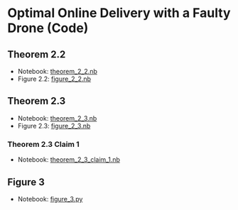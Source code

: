 # Optimal Online Delivery with a Faulty Drone (Code)

## Theorem 2.2
- Notebook: [theorem_2_2.nb](./theorem_2.2.nb)
- Figure 2.2: [figure_2_2.nb](./figure_2.2.nb)

## Theorem 2.3
- Notebook: [theorem_2_3.nb](./theorem_2.3.nb)
- Figure 2.3: [figure_2_3.nb](./figure_2.3.nb)

### Theorem 2.3 Claim 1
- Notebook: [theorem_2_3_claim_1.nb](./theorem_2_3_claim_1.nb)

## Figure 3
- Notebook: [figure_3.py](./figure_3.py)